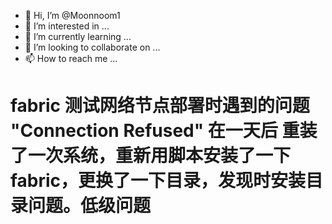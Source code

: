 - 👋 Hi, I’m @Moonnoom1
- 👀 I’m interested in ...
- 🌱 I’m currently learning ...
- 💞️ I’m looking to collaborate on ...
- 📫 How to reach me ...

<!---
Moonnoom1/Moonnoom1 is a ✨ special ✨ repository because its `README.md` (this file) appears on your GitHub profile.
You can click the Preview link to take a look at your changes.
--->
# fabric 测试网络节点部署时遇到的问题 "Connection Refused" 在一天后 重装了一次系统，重新用脚本安装了一下fabric，更换了一下目录，发现时安装目录问题。低级问题

